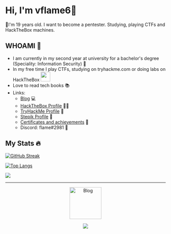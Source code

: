 # Hi, I'm vflame6👋

🏁I'm 19 years old. I want to become a pentester. Studying, playing CTFs and HackTheBox machines.

## WHOAMI 🤙

* I am currently in my second year at university for a bachelor's degree (Speciality: Information Security) 📝
* In my free time I play CTFs, studying on tryhackme.com or doing labs on HackTheBox <img src="https://media.giphy.com/media/WUlplcMpOCEmTGBtBW/giphy.gif" width="30">
* Love to read tech books 📚
* Links:
  * [Blog](https://vflame6.github.io/) 💻
  * [HackTheBox Profile](https://app.hackthebox.com/profile/973692) 👨‍💻
  * [TryHackMe Profile](https://tryhackme.com/p/vflamie) 📕
  * [Stepik Profile](https://stepik.org/users/349814193) 📗
  * [Certificates and achievements](https://github.com/MaxRadaev/Resume) 💪
  * Discord: flame#2981 📲

## My Stats 🔥

[![GitHub Streak](https://github-readme-streak-stats.herokuapp.com?user=vflame6&theme=github-dark-blue)](https://git.io/streak-stats)

[![Top Langs](https://github-readme-stats.vercel.app/api/top-langs/?username=vflame6&layout=compact&theme=github_dark)](https://github.com/anuraghazra/github-readme-stats)

![](https://komarev.com/ghpvc/?username=vflame6)

---
<p align="center">
<a href="https://vflame6.github.io" target="_blank"><img src="https://vflame6.github.io/assets/img/avatar.png" alt="Blog" width="100px" heigth="100px"></a>
</p>

<p align="center">
<a href="https://www.buymeacoffee.com/vflame6"><img src="https://img.buymeacoffee.com/button-api/?text=Buy me a coffee&emoji=&slug=vflame6&button_colour=5F7FFF&font_colour=ffffff&font_family=Cookie&outline_colour=000000&coffee_colour=FFDD00" /></a>
</p>
